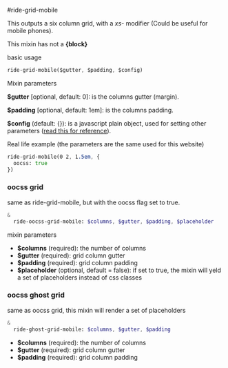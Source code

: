 #ride-grid-mobile

This outputs a six column grid, with a *xs-* modifier (Could be useful for mobile phones).

This mixin has not a **{block}**

basic usage

```sass
ride-grid-mobile($gutter, $padding, $config)
```

Mixin parameters

**$gutter**  [optional, default: 0]: is the columns gutter (margin).

**$padding** [optional, default: 1em]: is the columns padding. 

**$config** (default: {}): is a javascript plain object, used for setting other parameters ([read this for reference](#/docs/grids/grid)).

Real life example (the parameters are the same used for this website)

```sass
ride-grid-mobile(0 2, 1.5em, {
  oocss: true
})
```

### oocss grid

same as ride-grid-mobile, but with the oocss flag set to true.

```sass
&
  ride-oocss-grid-mobile: $columns, $gutter, $padding, $placeholder 
```

mixin parameters

* **$columns** (required): the number of columns
* **$gutter** (required): grid column gutter
* **$padding** (required): grid column padding
* **$placeholder** (optional, default = false): if set to true, the mixin will yeld a set of placeholders instead of css classes

### oocss ghost grid

same as oocss grid, this mixin will render a set of placeholders

```sass
&
  ride-ghost-grid-mobile: $columns, $gutter, $padding
```

* **$columns** (required): the number of columns
* **$gutter** (required): grid column gutter
* **$padding** (required): grid column padding